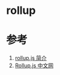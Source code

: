# rollup

# 参考
1. [rollup.js 简介](https://zhuanlan.zhihu.com/p/26643658)
2. [Rollup.js 中文网](https://www.rollupjs.com/)